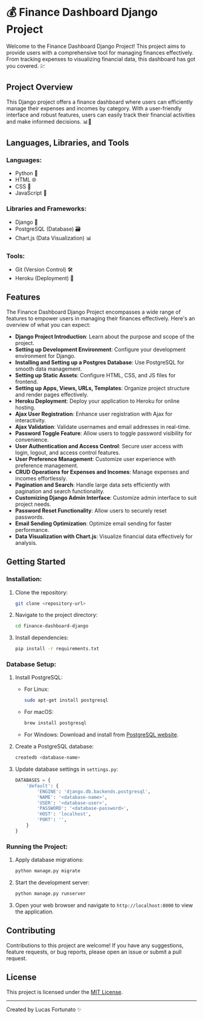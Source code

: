 # 💰 Finance Dashboard Django Project

Welcome to the Finance Dashboard Django Project! This project aims to provide users with a comprehensive tool for managing finances effectively. From tracking expenses to visualizing financial data, this dashboard has got you covered. 💹

## Project Overview

This Django project offers a finance dashboard where users can efficiently manage their expenses and incomes by category. With a user-friendly interface and robust features, users can easily track their financial activities and make informed decisions. 📊💼

## Languages, Libraries, and Tools

### Languages:
- Python 🐍
- HTML 🌐
- CSS 🎨
- JavaScript 📜

### Libraries and Frameworks:
- Django 🌱
- PostgreSQL (Database) 🗃️
- Chart.js (Data Visualization) 📊

### Tools:
- Git (Version Control) 🛠️
- Heroku (Deployment) 🚀

## Features

The Finance Dashboard Django Project encompasses a wide range of features to empower users in managing their finances effectively. Here's an overview of what you can expect:

- **Django Project Introduction**: Learn about the purpose and scope of the project.
- **Setting up Development Environment**: Configure your development environment for Django.
- **Installing and Setting up a Postgres Database**: Use PostgreSQL for smooth data management.
- **Setting up Static Assets**: Configure HTML, CSS, and JS files for frontend.
- **Setting up Apps, Views, URLs, Templates**: Organize project structure and render pages effectively.
- **Heroku Deployment**: Deploy your application to Heroku for online hosting.
- **Ajax User Registration**: Enhance user registration with Ajax for interactivity.
- **Ajax Validation**: Validate usernames and email addresses in real-time.
- **Password Toggle Feature**: Allow users to toggle password visibility for convenience.
- **User Authentication and Access Control**: Secure user access with login, logout, and access control features.
- **User Preference Management**: Customize user experience with preference management.
- **CRUD Operations for Expenses and Incomes**: Manage expenses and incomes effortlessly.
- **Pagination and Search**: Handle large data sets efficiently with pagination and search functionality.
- **Customizing Django Admin Interface**: Customize admin interface to suit project needs.
- **Password Reset Functionality**: Allow users to securely reset passwords.
- **Email Sending Optimization**: Optimize email sending for faster performance.
- **Data Visualization with Chart.js**: Visualize financial data effectively for analysis.

## Getting Started

### Installation:

1. Clone the repository:
    ```bash
    git clone <repository-url>
    ```
2. Navigate to the project directory:
    ```bash
    cd finance-dashboard-django
    ```
3. Install dependencies:
    ```bash
    pip install -r requirements.txt
    ```

### Database Setup:

1. Install PostgreSQL:
    - For Linux:
      ```bash
      sudo apt-get install postgresql
      ```
    - For macOS:
      ```bash
      brew install postgresql
      ```
    - For Windows: Download and install from [PostgreSQL website](https://www.postgresql.org/download/).

2. Create a PostgreSQL database:
    ```bash
    createdb <database-name>
    ```

3. Update database settings in `settings.py`:
    ```python
    DATABASES = {
        'default': {
            'ENGINE': 'django.db.backends.postgresql',
            'NAME': '<database-name>',
            'USER': '<database-user>',
            'PASSWORD': '<database-password>',
            'HOST': 'localhost',
            'PORT': '',
        }
    }
    ```

### Running the Project:

1. Apply database migrations:
    ```bash
    python manage.py migrate
    ```

2. Start the development server:
    ```bash
    python manage.py runserver
    ```

3. Open your web browser and navigate to `http://localhost:8000` to view the application.

## Contributing

Contributions to this project are welcome! If you have any suggestions, feature requests, or bug reports, please open an issue or submit a pull request.

## License

This project is licensed under the [MIT License](LICENSE).

---

Created by Lucas Fortunato ✨
   